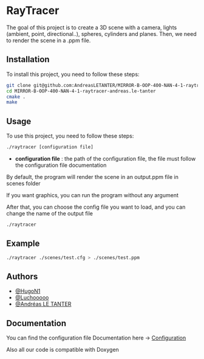 # RayTracer

The goal of this project is to create a 3D scene with a camera, lights (ambient, point, directional..), spheres, cylinders and planes. Then, we need to render the scene in a .ppm file.

## Installation

To install this project, you need to follow these steps:

```bash
git clone git@github.com:AndreasLETANTER/MIRROR-B-OOP-400-NAN-4-1-raytracer-andreas.le-tanter.git
cd MIRROR-B-OOP-400-NAN-4-1-raytracer-andreas.le-tanter
cmake .
make
```

## Usage

To use this project, you need to follow these steps:

```bash
./raytracer [configuration file]
```

- **configuration file** : the path of the configuration file, the file must follow the configuration file documentation

By default, the program will render the scene in an output.ppm file in scenes folder

If you want graphics, you can run the program without any argument

After that, you can choose the config file you want to load, and you can change the name of the output file

```bash
./raytracer
```

## Example

```bash
./raytracer ./scenes/test.cfg > ./scenes/test.ppm
```

## Authors

- [@HugoN1](https://www.github.com/HugoN1)
- [@Luchooooo](https://www.github.com/lbarreteau)
- [@Andréas LE TANTER](https://www.github.com/AndreasLETANTER)

## Documentation

You can find the configuration file Documentation here -> [Configuration](CONFIGURATION-FILE.md)

Also all our code is compatible with Doxygen
